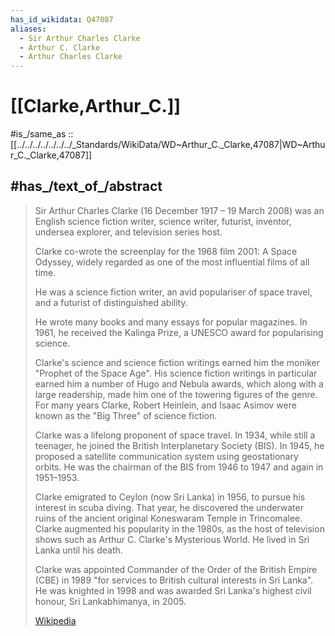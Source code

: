 ```yaml
---
has_id_wikidata: Q47087
aliases:
  - Sir Arthur Charles Clarke
  - Arthur C. Clarke
  - Arthur Charles Clarke
---
```


# [[Clarke,Arthur_C.]] 

#is_/same_as :: [[../../../../../../../_Standards/WikiData/WD~Arthur_C._Clarke,47087|WD~Arthur_C._Clarke,47087]] 

## #has_/text_of_/abstract 

> Sir Arthur Charles Clarke  (16 December 1917 – 19 March 2008) 
> was an English  science fiction writer, science writer, futurist, inventor, 
> undersea explorer, and television series host.
>
> Clarke co-wrote the screenplay for the 1968 film 2001: A Space Odyssey, 
> widely regarded as one of the most influential films of all time. 
> 
> He was a science fiction writer, an avid populariser of space travel, 
> and a futurist of distinguished ability. 
> 
> He wrote many books and many essays for popular magazines. 
> In 1961, he received the Kalinga Prize, a UNESCO award for popularising science. 
> 
> Clarke's science and science fiction writings earned him the moniker "Prophet of the Space Age". 
> His science fiction writings in particular earned him a number of Hugo and Nebula awards, 
> which along with a large readership, made him one of the towering figures of the genre. 
> For many years Clarke, Robert Heinlein, and Isaac Asimov were known as the "Big Three" of science fiction.
>
> Clarke was a lifelong proponent of space travel. 
> In 1934, while still a teenager, he joined the British Interplanetary Society (BIS). 
> In 1945, he proposed a satellite communication system using geostationary orbits. 
> He was the chairman of the BIS from 1946 to 1947 and again in 1951–1953.
>
> Clarke emigrated to Ceylon (now Sri Lanka) in 1956, to pursue his interest in scuba diving. 
> That year, he discovered the underwater ruins of the ancient original Koneswaram Temple in Trincomalee. 
> Clarke augmented his popularity in the 1980s, as the host of television shows 
> such as Arthur C. Clarke's Mysterious World. He lived in Sri Lanka until his death.
>
> Clarke was appointed Commander of the Order of the British Empire (CBE) in 1989 
> "for services to British cultural interests in Sri Lanka". 
> He was knighted in 1998 and was awarded Sri Lanka's highest civil honour, Sri Lankabhimanya, in 2005.
>
> [Wikipedia](https://en.wikipedia.org/wiki/Arthur%20C.%20Clarke) 

